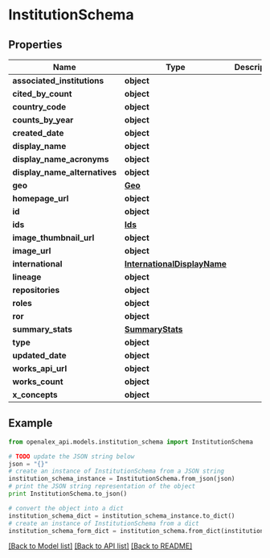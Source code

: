 # InstitutionSchema


## Properties

Name | Type | Description | Notes
------------ | ------------- | ------------- | -------------
**associated_institutions** | **object** |  | [optional] 
**cited_by_count** | **object** |  | [optional] 
**country_code** | **object** |  | [optional] 
**counts_by_year** | **object** |  | [optional] 
**created_date** | **object** |  | [optional] 
**display_name** | **object** |  | 
**display_name_acronyms** | **object** |  | [optional] 
**display_name_alternatives** | **object** |  | [optional] 
**geo** | [**Geo**](Geo.md) |  | [optional] 
**homepage_url** | **object** |  | [optional] 
**id** | **object** |  | 
**ids** | [**Ids**](Ids.md) |  | [optional] 
**image_thumbnail_url** | **object** |  | [optional] 
**image_url** | **object** |  | [optional] 
**international** | [**InternationalDisplayName**](InternationalDisplayName.md) |  | [optional] 
**lineage** | **object** |  | [optional] 
**repositories** | **object** |  | [optional] 
**roles** | **object** |  | [optional] 
**ror** | **object** |  | [optional] 
**summary_stats** | [**SummaryStats**](SummaryStats.md) |  | [optional] 
**type** | **object** |  | [optional] 
**updated_date** | **object** |  | [optional] 
**works_api_url** | **object** |  | [optional] 
**works_count** | **object** |  | [optional] 
**x_concepts** | **object** |  | [optional] 

## Example

```python
from openalex_api.models.institution_schema import InstitutionSchema

# TODO update the JSON string below
json = "{}"
# create an instance of InstitutionSchema from a JSON string
institution_schema_instance = InstitutionSchema.from_json(json)
# print the JSON string representation of the object
print InstitutionSchema.to_json()

# convert the object into a dict
institution_schema_dict = institution_schema_instance.to_dict()
# create an instance of InstitutionSchema from a dict
institution_schema_form_dict = institution_schema.from_dict(institution_schema_dict)
```
[[Back to Model list]](../README.md#documentation-for-models) [[Back to API list]](../README.md#documentation-for-api-endpoints) [[Back to README]](../README.md)


